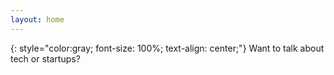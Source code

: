 ```yaml
---
layout: home
---
```

{: style="color:gray; font-size: 100%; text-align: center;"}
Want to talk about tech or startups?


